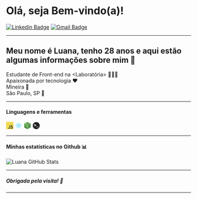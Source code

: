 # Olá, seja Bem-vindo(a)!

[![Linkedin Badge](https://img.shields.io/badge/-LinkedIn-blue?style=flat-square&logo=Linkedin&logoColor=white&link=https://www.linkedin.com/in/luanaaredes/)](https://www.linkedin.com/in/luanaaredes/)
[![Gmail Badge](https://img.shields.io/badge/-Gmail-c14438?style=flat-square&logo=Gmail&logoColor=white&link=mailto:luanaaredes@gmail.com)](mailto:luanaaredes@gmail.com)

----

## Meu nome é Luana, tenho 28 anos e aqui estão algumas informações sobre mim 📜 <br>

Estudante de Front-end na <Laboratória> 👩🏽‍💻 <br>
Apaixonada por tecnologia ❤️ <br>
Mineira 💛 <br>
São Paulo, SP 📍 <br>

----
#### Linguagens e ferramentas

<code><img height="20" src="https://raw.githubusercontent.com/github/explore/80688e429a7d4ef2fca1e82350fe8e3517d3494d/topics/javascript/javascript.png"></code>
<code><img height="20" src="https://raw.githubusercontent.com/github/explore/80688e429a7d4ef2fca1e82350fe8e3517d3494d/topics/react/react.png"></code>
<code><img height="20" src="https://raw.githubusercontent.com/github/explore/80688e429a7d4ef2fca1e82350fe8e3517d3494d/topics/nodejs/nodejs.png"></code>
<code><img height="20" src="https://raw.githubusercontent.com/github/explore/80688e429a7d4ef2fca1e82350fe8e3517d3494d/topics/terminal/terminal.png"></code>

----

#### Minhas estatísticas no Github 📊 
   
![Luana GitHub Stats](https://github-readme-stats.vercel.app/api?username=luana-aredes&show_icons=true)

----

##### Obrigada pela visita! 👋 

----

